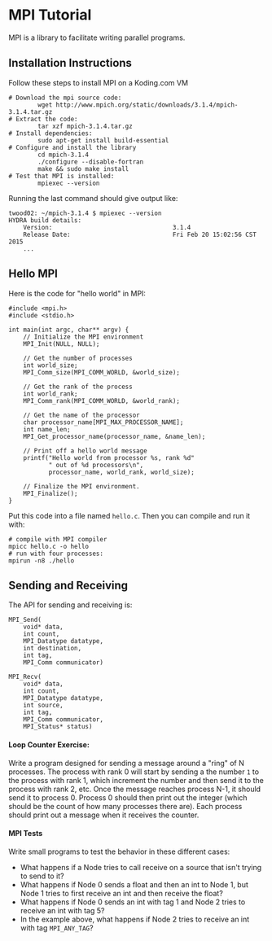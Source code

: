 # MPI Tutorial
MPI is a library to facilitate writing parallel programs.

## Installation Instructions
Follow these steps to install MPI on a Koding.com VM
```
# Download the mpi source code:
        wget http://www.mpich.org/static/downloads/3.1.4/mpich-3.1.4.tar.gz
# Extract the code:
        tar xzf mpich-3.1.4.tar.gz
# Install dependencies:
        sudo apt-get install build-essential
# Configure and install the library
        cd mpich-3.1.4
        ./configure --disable-fortran
        make && sudo make install
# Test that MPI is installed:
        mpiexec --version
```

Running the last command should give output like:
```
twood02: ~/mpich-3.1.4 $ mpiexec --version
HYDRA build details:
    Version:                                 3.1.4
    Release Date:                            Fri Feb 20 15:02:56 CST 2015
    ...
```

## Hello MPI
Here is the code for "hello world" in MPI:

```
#include <mpi.h>
#include <stdio.h>

int main(int argc, char** argv) {
    // Initialize the MPI environment
    MPI_Init(NULL, NULL);

    // Get the number of processes
    int world_size;
    MPI_Comm_size(MPI_COMM_WORLD, &world_size);

    // Get the rank of the process
    int world_rank;
    MPI_Comm_rank(MPI_COMM_WORLD, &world_rank);

    // Get the name of the processor
    char processor_name[MPI_MAX_PROCESSOR_NAME];
    int name_len;
    MPI_Get_processor_name(processor_name, &name_len);

    // Print off a hello world message
    printf("Hello world from processor %s, rank %d"
           " out of %d processors\n",
           processor_name, world_rank, world_size);

    // Finalize the MPI environment.
    MPI_Finalize();
}
```

Put this code into a file named ``hello.c``.  Then you can compile and run it with:
```
# compile with MPI compiler
mpicc hello.c -o hello
# run with four processes:
mpirun -n8 ./hello
```

## Sending and Receiving
The API for sending and receiving is:
```
MPI_Send(
    void* data,
    int count,
    MPI_Datatype datatype,
    int destination,
    int tag,
    MPI_Comm communicator)

MPI_Recv(
    void* data,
    int count,
    MPI_Datatype datatype,
    int source,
    int tag,
    MPI_Comm communicator,
    MPI_Status* status)
```

#### Loop Counter Exercise:

Write a program designed for sending a message around a "ring" of N processes.  The process with rank 0 will start by sending a the number ``1`` to the process with rank 1, which increment the number and then send it to the process with rank 2, etc.  Once the
message reaches process N-1, it should send it to process 0.  Process 0 should then print out the integer (which should be the count of how many processes there are).  Each process should print out a message when it receives the counter.

#### MPI Tests
Write small programs to test the behavior in these different cases:

  - What happens if a Node tries to call receive on a source that isn't trying to send to it?
  - What happens if Node 0 sends a float and then an int to Node 1, but Node 1 tries to first receive an int and then receive the float?
  - What happens if Node 0 sends an int with tag 1 and Node 2 tries to receive an int with tag 5?
  - In the example above, what happens if Node 2 tries to receive an int with tag `MPI_ANY_TAG`?

